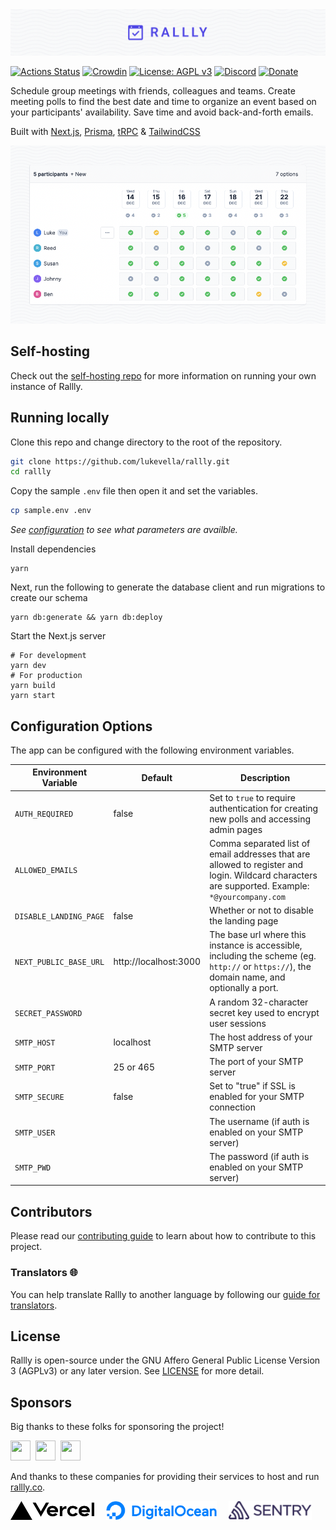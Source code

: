 <img src="./docs/images/banner-logo.png" alt="Rallly" />

[![Actions Status](https://github.com/lukevella/rallly/workflows/ci/badge.svg?branch=main)](https://github.com/lukevella/rallly/actions)
[![Crowdin](https://badges.crowdin.net/rallly/localized.svg)](https://crowdin.com/project/rallly)
[![License: AGPL v3](https://img.shields.io/badge/License-AGPL_v3-orange.svg)](https://www.gnu.org/licenses/agpl-3.0)
[![Discord](https://img.shields.io/badge/-Join%20Chat-7289DA?logo=discord&logoColor=white)](https://discord.gg/uzg4ZcHbuM)
[![Donate](https://img.shields.io/badge/-Donate%20with%20Paypal-white?logo=paypal)](https://www.paypal.com/donate/?hosted_button_id=7QXP2CUBLY88E)

Schedule group meetings with friends, colleagues and teams. Create meeting polls to find the best date and time to organize an event based on your participants' availability. Save time and avoid back-and-forth emails.

Built with [Next.js](https://github.com/vercel/next.js/), [Prisma](https://github.com/prisma/prisma), [tRPC](https://github.com/trpc/trpc) & [TailwindCSS](https://github.com/tailwindlabs/tailwindcss)

<img src="./docs/images/poll-image.png" alt="Rallly"  />

## Self-hosting

Check out the [self-hosting repo](https://github.com/lukevella/rallly-selfhosted) for more information on running your own instance of Rallly.

## Running locally

Clone this repo and change directory to the root of the repository.

```bash
git clone https://github.com/lukevella/rallly.git
cd rallly
```

Copy the sample `.env` file then open it and set the variables.

```bash
cp sample.env .env
```

_See [configuration](#configuration) to see what parameters are availble._

Install dependencies

```
yarn
```

Next, run the following to generate the database client and run migrations to create our schema

```
yarn db:generate && yarn db:deploy
```

Start the Next.js server

```
# For development
yarn dev
# For production
yarn build
yarn start
```

## Configuration Options

The app can be configured with the following environment variables.

| Environment Variable   | Default               | Description                                                                                                                                     |
| ---------------------- | --------------------- | ----------------------------------------------------------------------------------------------------------------------------------------------- |
| `AUTH_REQUIRED`        | false                 | Set to `true` to require authentication for creating new polls and accessing admin pages                                                        |
| `ALLOWED_EMAILS`       |                       | Comma separated list of email addresses that are allowed to register and login. Wildcard characters are supported. Example: `*@yourcompany.com` |
| `DISABLE_LANDING_PAGE` | false                 | Whether or not to disable the landing page                                                                                                      |
| `NEXT_PUBLIC_BASE_URL` | http://localhost:3000 | The base url where this instance is accessible, including the scheme (eg. `http://` or `https://`), the domain name, and optionally a port.     |
| `SECRET_PASSWORD`      |                       | A random 32-character secret key used to encrypt user sessions                                                                                  |
| `SMTP_HOST`            | localhost             | The host address of your SMTP server                                                                                                            |
| `SMTP_PORT`            | 25 or 465             | The port of your SMTP server                                                                                                                    |
| `SMTP_SECURE`          | false                 | Set to "true" if SSL is enabled for your SMTP connection                                                                                        |
| `SMTP_USER`            |                       | The username (if auth is enabled on your SMTP server)                                                                                           |
| `SMTP_PWD`             |                       | The password (if auth is enabled on your SMTP server)                                                                                           |

## Contributors

Please read our [contributing guide](CONTRIBUTING.md) to learn about how to contribute to this project.

### Translators 🌐

You can help translate Rallly to another language by following our [guide for translators](https://github.com/lukevella/rallly/wiki/Guide-for-translators).

## License

Rallly is open-source under the GNU Affero General Public License Version 3 (AGPLv3) or any later version. See [LICENSE](LICENSE) for more detail.

## Sponsors

Big thanks to these folks for sponsoring the project!

<a href="https://github.com/cpnielsen" target="_blank"><img src="https://avatars.githubusercontent.com/u/1258576?v=4" width="32" height="32" /></a>&nbsp;
<a href="https://github.com/iamericfletcher" target="_blank"><img src="https://avatars.githubusercontent.com/u/64165327?v=4" width="32" height="32" /></a>&nbsp;
<a href="https://github.com/arcticFox-git" target="_blank"><img src="https://avatars.githubusercontent.com/u/86988982?v=4" width="32" height="32" /></a>&nbsp;

And thanks to these companies for providing their services to host and run [rallly.co](https://rallly.co).

<a href="https://vercel.com/?utm_source=rallly&utm_campaign=oss"><img src="./apps/web/public/vercel-logotype-dark.svg" alt="Powered by Vercel" height="30" /></a>
&nbsp;&nbsp;&nbsp;
<a href="https://m.do.co/c/f91efc9c9e50"><img src="./apps/web/public/digitalocean.svg" alt="Digital Ocean" height="30" /></a>
&nbsp;&nbsp;&nbsp;
<a href="https://sentry.io"><img src="./apps/web/public/sentry.svg" alt="Sentry" height="30" /></a>
